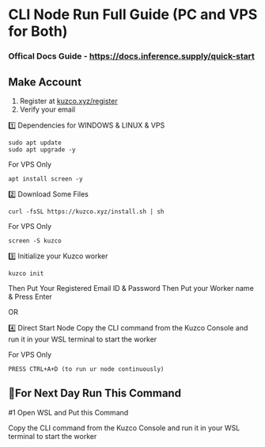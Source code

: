 # CLI Node Run Full Guide (PC and VPS for Both)

### Offical Docs Guide - https://docs.inference.supply/quick-start

## Make Account

1. Register at [kuzco.xyz/register](https://kuzco.xyz/register)
2. Verify your email

1️⃣ Dependencies for WINDOWS & LINUX & VPS
```
sudo apt update
sudo apt upgrade -y
```

For VPS Only
```
apt install screen -y
```

2️⃣ Download Some Files
```
curl -fsSL https://kuzco.xyz/install.sh | sh
```

For VPS Only
```
screen -S kuzco
```

3️⃣ Initialize your Kuzco worker
```
kuzco init
```
Then Put Your Registered Email ID & Password
Then Put your Worker name & Press Enter

OR

4️⃣ Direct Start Node
Copy the CLI command from the Kuzco Console and run it in your WSL terminal to start the worker

For VPS Only
```
PRESS CTRL+A+D (to run ur node continuously)
```


## 🔶For Next Day Run This Command

#1 Open WSL and Put this Command 

Copy the CLI command from the Kuzco Console and run it in your WSL terminal to start the worker
